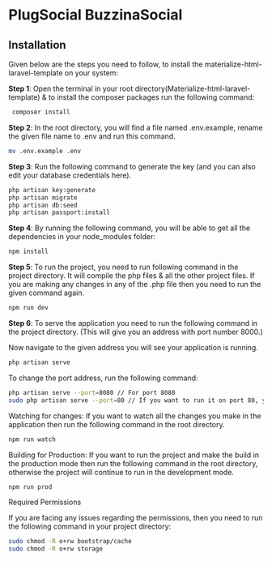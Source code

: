 # PlugSocial BuzzinaSocial

## Installation

Given below are the steps you need to follow, to install the materialize-html-laravel-template on your system:

**Step 1**: Open the terminal in your root directory(Materialize-html-laravel-template) & to install the composer packages run the following command:

```bash
 composer install
```

**Step 2**: In the root directory, you will find a file named .env.example, rename the given file name to .env and run this command.
```bash
mv .env.example .env
```

**Step 3**: Run the following command to generate the key (and you can also edit your database credentials here).
```bash
php artisan key:generate
php artisan migrate
php artisan db:seed
php artisan passport:install
```

**Step 4**: By running the following command, you will be able to get all the dependencies in your node_modules folder:
```bash
npm install
```

**Step 5**: To run the project, you need to run following command in the project directory. It will compile the php files & all the other project files. If you are making any changes in any of the .php file then you need to run the given command again.
```bash
npm run dev
```

**Step 6**: To serve the application you need to run the following command in the project directory. (This will give you an address with port number 8000.)

Now navigate to the given address you will see your application is running.
```bash
php artisan serve
```

To change the port address, run the following command:
```bash
php artisan serve --port=8080 // For port 8080
sudo php artisan serve --port=80 // If you want to run it on port 80, you probably need to sudo.
```

Watching for changes: If you want to watch all the changes you make in the application then run the following command in the root directory.
```bash
npm run watch
```

Building for Production: If you want to run the project and make the build in the production mode then run the following command in the root directory, otherwise the project will continue to run in the development mode.
```bash
npm run prod
```
Required Permissions

If you are facing any issues regarding the permissions, then you need to run the following command in your project directory:
```bash
sudo chmod -R o+rw bootstrap/cache
sudo chmod -R o+rw storage
```



